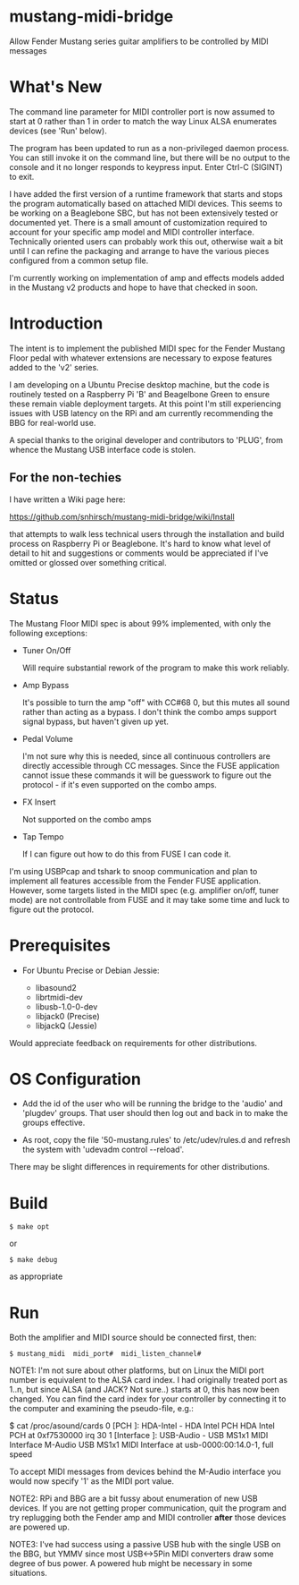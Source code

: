 # mustang-midi-bridge

Allow Fender Mustang series guitar amplifiers to be controlled by MIDI
messages

# What's New

The command line parameter for MIDI controller port is now assumed to
start at 0 rather than 1 in order to match the way Linux ALSA
enumerates devices (see 'Run' below).

The program has been updated to run as a non-privileged daemon
process. You can still invoke it on the command line, but there will
be no output to the console and it no longer responds to keypress
input. Enter Ctrl-C (SIGINT) to exit.

I have added the first version of a runtime framework that starts and
stops the program automatically based on attached MIDI devices. This
seems to be working on a Beaglebone SBC, but has not been extensively
tested or documented yet. There is a small amount of customization
required to account for your specific amp model and MIDI controller
interface. Technically oriented users can probably work this out,
otherwise wait a bit until I can refine the packaging and arrange to
have the various pieces configured from a common setup file.

I'm currently working on implementation of amp and effects models
added in the Mustang v2 products and hope to have that checked in
soon. 

# Introduction

The intent is to implement the published MIDI spec for the Fender
Mustang Floor pedal with whatever extensions are necessary to expose
features added to the 'v2' series. 

I am developing on a Ubuntu Precise desktop machine, but the code is
routinely tested on a Raspberry Pi 'B' and Beagelbone Green to ensure
these remain viable deployment targets.  At this point I'm still
experiencing issues with USB latency on the RPi and am currently
recommending the BBG for real-world use.

A special thanks to the original developer and contributors to 'PLUG',
from whence the Mustang USB interface code is stolen.

## For the non-techies

I have written a Wiki page here:

https://github.com/snhirsch/mustang-midi-bridge/wiki/Install

that attempts to walk less technical users through the installation
and build process on Raspberry Pi or Beaglebone.  It's hard to know
what level of detail to hit and suggestions or comments would be
appreciated if I've omitted or glossed over something critical.

# Status

The Mustang Floor MIDI spec is about 99% implemented, with only the
following exceptions:

  + Tuner On/Off

    Will require substantial rework of the program to make this work
    reliably.  

  + Amp Bypass

    It's possible to turn the amp "off" with CC#68 0, but this mutes
    all sound rather than acting as a bypass.  I don't think the combo
    amps support signal bypass, but haven't given up yet.

  + Pedal Volume

    I'm not sure why this is needed, since all continuous controllers
    are directly accessible through CC messages.  Since the FUSE
    application cannot issue these commands it will be guesswork to
    figure out the protocol - if it's even supported on the combo
    amps. 

  + FX Insert

    Not supported on the combo amps

  + Tap Tempo

    If I can figure out how to do this from FUSE I can code it.
  
I'm using USBPcap and tshark to snoop communication and plan to
implement all features accessible from the Fender FUSE application.
However, some targets listed in the MIDI spec (e.g. amplifier on/off,
tuner mode) are not controllable from FUSE and it may take some time
and luck to figure out the protocol.

# Prerequisites

  + For Ubuntu Precise or Debian Jessie:

    - libasound2
    - librtmidi-dev
    - libusb-1.0-0-dev
    - libjack0 (Precise) 
    - libjackQ (Jessie)

Would appreciate feedback on requirements for other distributions.

# OS Configuration

  + Add the id of the user who will be running the bridge to the
  'audio' and 'plugdev' groups.  That user should then log out and back
  in to make the groups effective.

  + As root, copy the file '50-mustang.rules' to /etc/udev/rules.d and
  refresh the system with 'udevadm control --reload'.

There may be slight differences in requirements for other distributions.

# Build
```
$ make opt
```
or 
```
$ make debug
```
as appropriate

# Run

Both the amplifier and MIDI source should be connected first, then:
```
$ mustang_midi  midi_port#  midi_listen_channel#
```
NOTE1: I'm not sure about other platforms, but on Linux the MIDI
port number is equivalent to the ALSA card index.  I had originally
treated port as 1..n, but since ALSA (and JACK? Not sure..) starts at
0, this has now been changed.  You can find the card index for your
controller by connecting it to the computer and examining the
pseudo-file, e.g.:

$ cat /proc/asound/cards
 0 [PCH            ]: HDA-Intel - HDA Intel PCH
                      HDA Intel PCH at 0xf7530000 irq 30
 1 [Interface      ]: USB-Audio - USB MS1x1 MIDI Interface
                      M-Audio USB MS1x1 MIDI Interface at usb-0000:00:14.0-1, full speed

To accept MIDI messages from devices behind the M-Audio interface you
would now specify '1' as the MIDI port value.

NOTE2: RPi and BBG are a bit fussy about enumeration of new USB
devices. If you are not getting proper communication, quit the program
and try replugging both the Fender amp and MIDI controller **after**
those devices are powered up.

NOTE3: I've had success using a passive USB hub with the single USB on
the BBG, but YMMV since most USB<->5Pin MIDI converters draw some
degree of bus power.  A powered hub might be necessary in some
situations.

